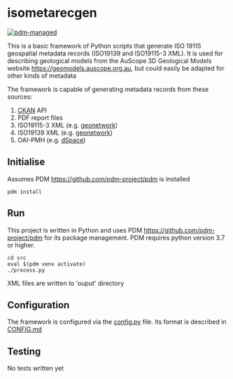 # isometarecgen

[![pdm-managed](https://img.shields.io/badge/pdm-managed-blueviolet)](https://pdm.fming.dev)

This is a basic framework of Python scripts that generate ISO 19115 geospatial metadata records (ISO19139 and ISO19115-3 XML). It is used for describing geological models from the AuScope 3D Geological Models website <https://geomodels.auscope.org.au>, but could easily be adapted for other kinds of metadata

The framework is capable of generating metadata records from these sources:  

1. [CKAN](https://ckan.org/) API 
2. PDF report files
3. ISO19115-3 XML (e.g. [geonetwork](https://geonetwork-opensource.org/))
4. ISO19139 XML (e.g. [geonetwork](https://geonetwork-opensource.org/))
5. OAI-PMH (e.g. [dSpace](https://dspace.lyrasis.org/))

## Initialise

Assumes PDM <https://github.com/pdm-project/pdm> is installed

```
pdm install
```

## Run

This project is written in Python and uses PDM <https://github.com/pdm-project/pdm> for its package management. PDM requires python version 3.7 or higher.

```
cd src
eval $(pdm venv activate)
./process.py
```
XML files are written to 'ouput' directory

## Configuration

The framework is configured via the [config.py](src/config.py) file. Its format is described in [CONFIG.md](CONFIG.md)

## Testing

No tests written yet

